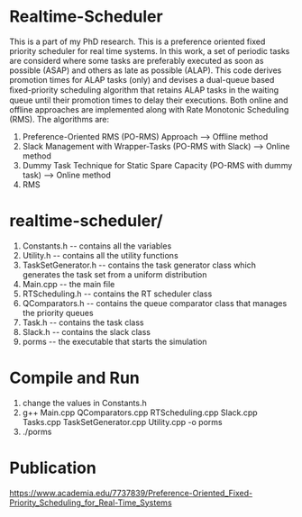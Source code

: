 # Realtime-Scheduler

This is a part of my PhD research. This is a preference oriented fixed priority scheduler for real time systems. In this work, a set of periodic tasks are considerd where some tasks are preferably executed as soon as possible (ASAP) and others as late as possible (ALAP). This code derives promotion times for ALAP tasks (only) and devises a dual-queue based ﬁxed-priority scheduling algorithm that retains ALAP tasks in the waiting queue until their promotion times to delay their executions. Both online and offline approaches are implemented along with Rate Monotonic Scheduling (RMS). The algorithms are:

1. Preference-Oriented RMS (PO-RMS) Approach --> Offline method
2. Slack Management with Wrapper-Tasks (PO-RMS with Slack) --> Online method
3. Dummy Task Technique for Static Spare Capacity (PO-RMS with dummy task) --> Online method
4. RMS

# realtime-scheduler/

1. Constants.h -- contains all the variables
2. Utility.h -- contains all the utility functions
3. TaskSetGenerator.h -- contains the task generator class which generates the task set from a uniform distribution
4. Main.cpp -- the main file
5. RTScheduling.h -- contains the RT scheduler class
6. QComparators.h -- contains the queue comparator class that manages the priority queues
7. Task.h -- contains the task class 
8. Slack.h -- contains the slack class
9. porms -- the executable that starts the simulation

# Compile and Run

1. change the values in Constants.h
2. g++ Main.cpp QComparators.cpp RTScheduling.cpp Slack.cpp Tasks.cpp TaskSetGenerator.cpp Utility.cpp -o porms
3. ./porms

# Publication

<https://www.academia.edu/7737839/Preference-Oriented_Fixed-Priority_Scheduling_for_Real-Time_Systems>
